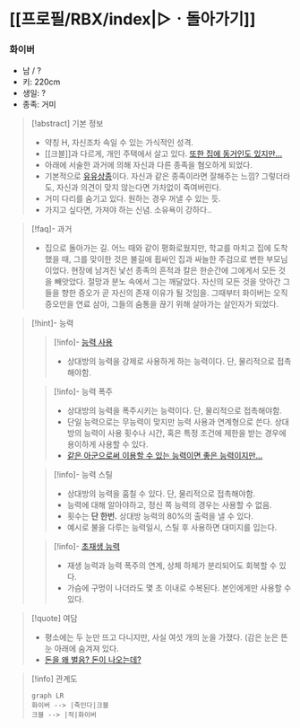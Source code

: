 # [[프로필/RBX/index|▷ㆍ돌아가기]]
### 화이버
- 남 / ?
- 키: 220cm
- 생일: ?
- 종족: 거미

> [!abstract] 기본 정보
> - 약칭 H, 자신조차 속일 수 있는 가식적인 성격.
> - [[크블]]과 다르게, 개인 주택에서 살고 있다. [또한 집에 동거인도 있지만...](https://namu.wiki/w/%EB%82%A9%EC%B9%98#s-1)
> - 아래에 서술한 과거에 의해 자신과 다른 종족을 혐오하게 되었다.
> - 기본적으로 [유유상종](https://namu.wiki/w/%EC%9C%A0%EC%9C%A0%EC%83%81%EC%A2%85)이다. 자신과 같은 종족이라면 잘해주는 느낌? 그렇더라도, 자신과 의견이 맞지 않는다면 가차없이 죽여버린다.
> - 거미 다리를 숨기고 있다. 원하는 경우 꺼낼 수 있는 듯.
> - 가지고 싶다면, 가져야 하는 신념. 소유욕이 강하다..

> [!faq]- 과거
> - 집으로 돌아가는 길. 어느 때와 같이 평화로웠지만, 학교를 마치고 집에 도착했을 때, 그를 맞이한 것은 불길에 휩싸인 집과 싸늘한 주검으로 변한 부모님이었다. 현장에 남겨진 낯선 종족의 흔적과 칼은 한순간에 그에게서 모든 것을 빼앗았다. 절망과 분노 속에서 그는 깨달았다. 자신의 모든 것을 앗아간 그들을 향한 증오가 곧 자신의 존재 이유가 될 것임을. 그때부터 화이버는 오직 증오만을 연료 삼아, 그들의 숨통을 끊기 위해 살아가는 살인자가 되었다.

> [!hint]- 능력
> > [!info]- [능력 사용](https://namu.wiki/w/%ED%8F%AD%EC%A3%BC#s-2)
> > - 상대방의 능력을 강제로 사용하게 하는 능력이다. 단, 물리적으로 접촉해야함.
> 
> > [!info]- 능력 폭주
> > - 상대방의 능력을 폭주시키는 능력이다. 단, 물리적으로 접촉해야함.
> > - 단일 능력으로는 무능력이 맞지만 능력 사용과 연계형으로 쓴다. 상대방의 능력이 사용 횟수나 시간, 혹은 특정 조건에 제한을 받는 경우에 용이하게 사용할 수 있다.
> > - [같은 아군으로써 이용할 수 있는 능력이면 좋은 능력이지만...](https://namu.wiki/w/%EC%A0%81#s-1)
> 
> > [!info]- 능력 스틸
> > - 상대방의 능력을 훔칠 수 있다. 단, 물리적으로 접촉해야함.
> > - 능력에 대해 알아야하고, 정신 쪽 능력의 경우는 사용할 수 없음.
> > - 횟수는 **단 한번.** 상대방 능력의 80%의 출력을 낼 수 있다.
> > - 예시로 불을 다루는 능력일시, 스틸 후 사용하면 대미지를 입는다.
> 
> > [!info]- [초재생 능력](https://namu.wiki/w/%EC%B4%88%EC%9E%AC%EC%83%9D%20%EB%8A%A5%EB%A0%A5)
> > - 재생 능력과 능력 폭주의 연계, 상체 하체가 분리되어도 회복할 수 있다.
> > - 가슴에 구멍이 나더라도 몇 초 이내로 수복된다. 본인에게만 사용할 수 있다.

> [!quote] 여담
> - 평소에는 두 눈만 뜨고 다니지만, 사실 여섯 개의 눈을 가졌다. (감은 눈은 뜬 눈 아래에 숨겨져 있다.
> - [돈을 왜 벌음? 돈이 나오는데?](https://namu.wiki/w/%EC%82%B4%EC%9D%B8#s-1)


> [!info] 관계도
> ```mermaid
> graph LR
> 화이버 --> |죽인다|크블
> 크블 --> |적|화이버
> 
> ```

